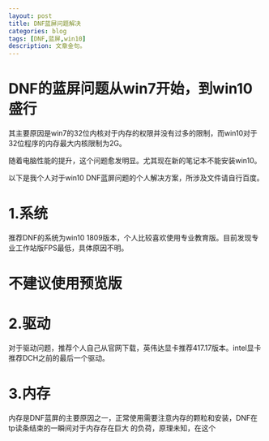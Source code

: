 ```yaml
---
layout: post
title: DNF蓝屏问题解决
categories: blog
tags: [DNF,蓝屏,win10]
description: 文章金句。
---
```

# DNF的蓝屏问题从win7开始，到win10盛行
其主要原因是win7的32位内核对于内存的权限并没有过多的限制，而win10对于32位程序的内存最大内核限制为2G。

随着电脑性能的提升，这个问题愈发明显。尤其现在新的笔记本不能安装win10。

以下是我个人对于win10 DNF蓝屏问题的个人解决方案，所涉及文件请自行百度。

# 1.系统

推荐DNF的系统为win10 1809版本，个人比较喜欢使用专业教育版。目前发现专业工作站版FPS最低，具体原因不明。

# 不建议使用预览版

# 2.驱动

对于驱动问题，推荐个人自己从官网下载，英伟达显卡推荐417.17版本。intel显卡推荐DCH之前的最后一个驱动。

# 3.内存

内存是DNF蓝屏的主要原因之一，正常使用需要注意内存的颗粒和安装，DNF在tp读条结束的一瞬间对于内存存在巨大 的负荷，原理未知，在这个